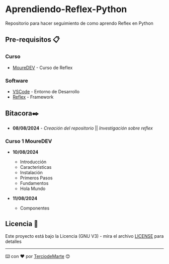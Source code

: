 # Aprendiendo-Reflex-Python
Repositorio para hacer seguimiento de como aprendo Reflex en Python

## Pre-requisitos 📋

### Curso
* [MoureDEV](https://github.com/mouredev/python-web) - Curso de Reflex

### Software
* [VSCode](https://code.visualstudio.com/) - Entorno de Desarrollo
* [Reflex](https://code.visualstudio.com/) - Framework
  
## Bitacora✒️

* **08/08/2024** - *Creación del repositorio* || *Investigación sobre reflex*

### Curso 1 MoureDEV

* **10/08/2024**
    * Introducción
    * Caracteristicas
    * Instalación
    * Primeros Pasos
    * Fundamentos
    * Hola Mundo

* **11/08/2024**
    * Componentes




## Licencia 📄

Este proyecto está bajo la Licencia (GNU V3) - mira el archivo [LICENSE](LICENSE) para detalles

---
⌨️ con ❤️ por [TerciodeMarte](https://github.com/TerciodeMarte) 😊
